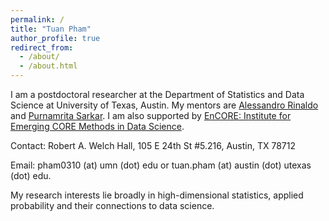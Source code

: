 ```yaml
---
permalink: /
title: "Tuan Pham"
author_profile: true
redirect_from: 
  - /about/
  - /about.html
---
```




I am a postdoctoral researcher at the Department of Statistics and Data Science at University of Texas, Austin. My mentors are [Alessandro Rinaldo](https://arinaldo.github.io) and [Purnamrita Sarkar](https://psarkar.github.io). I am also supported by [EnCORE: Institute for Emerging CORE Methods in Data Science](https://encore.ucsd.edu). 

Contact:  Robert A. Welch Hall, 105 E 24th St #5.216, Austin, TX 78712

Email: pham0310 (at) umn (dot) edu  or  tuan.pham (at) austin (dot) utexas (dot) edu.

My research interests lie broadly in high-dimensional statistics, applied probability and their connections to data science.

